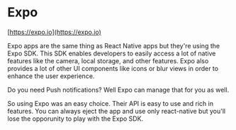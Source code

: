 # Expo
[https://expo.io](https://expo.io)

Expo apps are the same thing as React Native apps but they're using the Expo SDK. This SDK enables developers to easily access a lot of native features like the camera, local storage, and other features. Expo also provides a lot of other UI components like icons or blur views in order to enhance the user experience. 

Do you need Push notifications? Well Expo can manage that for you as well. 

So using Expo was an easy choice. Their API is easy to use and rich in features. You can always eject the app and use only react-native but you'll lose the opporunity to play with the Expo SDK. 
